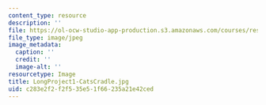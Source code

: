 ```yaml
---
content_type: resource
description: ''
file: https://ol-ocw-studio-app-production.s3.amazonaws.com/courses/res-3-003-learn-to-build-your-own-videogame-with-the-unity-game-engine-and-microsoft-kinect-january-iap-2017/c283e2f2f2f535e51f66235a21e42ced_LongProject1-CatsCradle.jpg
file_type: image/jpeg
image_metadata:
  caption: ''
  credit: ''
  image-alt: ''
resourcetype: Image
title: LongProject1-CatsCradle.jpg
uid: c283e2f2-f2f5-35e5-1f66-235a21e42ced
---
```

